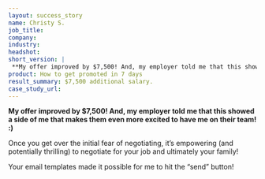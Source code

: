 ```yaml
---
layout: success_story
name: Christy S.
job_title: 
company: 
industry: 
headshot: 
short_version: |
 **My offer improved by $7,500! And, my employer told me that this showed a side of me that makes them even more excited to have me on their team! :)**
product: How to get promoted in 7 days
result_summary: $7,500 additional salary.
case_study_url: 
---
```


**My offer improved by $7,500! And, my employer told me that this showed a side of me that makes them even more excited to have me on their team! :)**

Once you get over the initial fear of negotiating, it’s empowering (and potentially thrilling) to negotiate for your job and ultimately your family!

Your email templates made it possible for me to hit the “send” button!